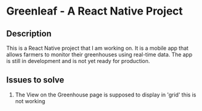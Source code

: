# Greenleaf - A React Native Project

## Description

This is a React Native project that I am working on. It is a mobile app that allows farmers to monitor their greenhouses using real-time data. The app is still in development and is not yet ready for production.

## Issues to solve

1. The View on the Greenhouse page is supposed to display in 'grid' this is not working
